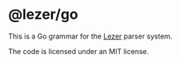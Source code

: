 # @lezer/go

This is a Go grammar for the
[Lezer](https://lezer.codemirror.net/) parser system.

The code is licensed under an MIT license.

